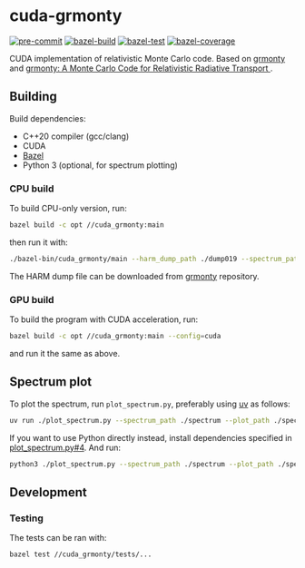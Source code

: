 # cuda-grmonty

[![pre-commit](https://github.com/m-torhan/cuda-grmonty/actions/workflows/pre-commit.yml/badge.svg)](https://github.com/m-torhan/cuda-grmonty/actions/workflows/pre-commit.yml)
[![bazel-build](https://github.com/m-torhan/cuda-grmonty/actions/workflows/bazel-build.yml/badge.svg)](https://github.com/m-torhan/cuda-grmonty/actions/workflows/bazel-build.yml)
[![bazel-test](https://github.com/m-torhan/cuda-grmonty/actions/workflows/bazel-test.yml/badge.svg)](https://github.com/m-torhan/cuda-grmonty/actions/workflows/bazel-test.yml)
[![bazel-coverage](https://github.com/m-torhan/cuda-grmonty/actions/workflows/bazel-coverage.yml/badge.svg)](https://github.com/m-torhan/cuda-grmonty/actions/workflows/bazel-coverage.yml)

CUDA implementation of relativistic Monte Carlo code.
Based on [grmonty](https://github.com/pseudotensor/grmonty) and [grmonty: A Monte Carlo Code for Relativistic Radiative Transport ](https://arxiv.org/abs/0909.0708).

## Building

Build dependencies:

- C++20 compiler (gcc/clang)
- CUDA
- [Bazel](https://github.com/bazelbuild/bazel)
- Python 3 (optional, for spectrum plotting)

### CPU build

To build CPU-only version, run:

```bash
bazel build -c opt //cuda_grmonty:main
```

then run it with:

```bash
./bazel-bin/cuda_grmonty/main --harm_dump_path ./dump019 --spectrum_path ./spectrum -photon_n 5000000
```

The HARM dump file can be downloaded from [grmonty](https://github.com/pseudotensor/grmonty) repository.

### GPU build

To build the program with CUDA acceleration, run:

```bash
bazel build -c opt //cuda_grmonty:main --config=cuda
```

and run it the same as above.

## Spectrum plot

To plot the spectrum, run `plot_spectrum.py`, preferably using [uv](https://github.com/astral-sh/uv) as follows:

```bash
uv run ./plot_spectrum.py --spectrum_path ./spectrum --plot_path ./spectrum.png
```

If you want to use Python directly instead, install dependencies specified in [plot_spectrum.py#4](plot_spectrum.py#L4). And run:

```bash
python3 ./plot_spectrum.py --spectrum_path ./spectrum --plot_path ./spectrum.png
```

## Development

### Testing

The tests can be ran with:

```bash
bazel test //cuda_grmonty/tests/...
```

